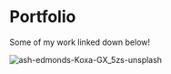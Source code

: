 # Portfolio

Some of my work linked down below!

![ash-edmonds-Koxa-GX_5zs-unsplash](https://user-images.githubusercontent.com/69867011/110844914-48a8b800-82aa-11eb-865e-aaa9d5917152.jpg)
